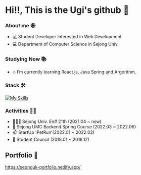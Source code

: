 # Hi!!, This is the Ugi's github 👋

### About me 😆

- 💻 Student Developer Interested in Web Development
- 💻 Department of Computer Science in Sejong Univ.

### Studying Now 📚

- 🔥 I’m currently learning React.js, Java Spring and Argorithm.

### Stack 🛠

[![My Skills](https://skillicons.dev/icons?i=html,css,js,java,react,androidstudio,nodejs,express,spring,mysql,aws,firebase)](https://skillicons.dev)

### Activities 🤼‍♀️

- 👨🏻‍💻 Sejong Univ. En# 21th (2021.04 ~ now)
- 🤔 Sejong UMC Backend Spring Course (2022.03 ~ 2022.06)
- 📫 StartUp 'PetRun'(2022.01 ~ 2022.02)
- 🌱 Student Council (2018.01 ~ 2018.12)

## Portfolio 🔭
https://seonguk-portfolio.netlify.app/

<!--
**xsungwook3x/xsungwook3x** is a ✨ _special_ ✨ repository because its `README.md` (this file) appears on your GitHub profile.

Here are some ideas to get you started:

- 🔭 I’m currently working on ...
- 🌱 I’m currently learning ...
- 👯 I’m looking to collaborate on ...
- 🤔 I’m looking for help with ...
- 💬 Ask me about ...
- 📫 How to reach me: ...
- 😄 Pronouns: ...
- ⚡ Fun fact: ...
-->
